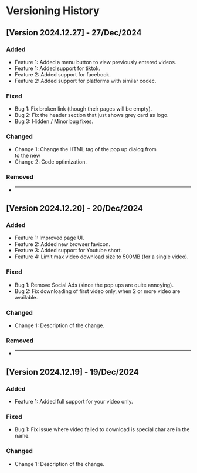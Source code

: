 # Versioning History

<!-- ## [Version X.X.X] - YYYY-MM-DD

### Added

- Feature 1: Description of the new feature.
- Feature 2: Description of the new feature.

### Fixed

- Bug 1: Description of the bug fix.
- Bug 2: Description of the bug fix.

### Changed

- Change 1: Description of the change.
- Change 2: Description of the change.

### Removed

- Removed Feature 1: Reason for removal.

--- -->

## [Version 2024.12.27] - 27/Dec/2024

### Added

- Feature 1: Added a menu button to view previously entered videos.
- Feature 1: Added support for tiktok.
- Feature 2: Added support for facebook.
- Feature 2: Added support for platforms with similar codec.

### Fixed

- Bug 1: Fix broken link (though their pages will be empty).
- Bug 2: Fix the header section that just shows grey card as logo.
- Bug 3: Hidden / Minor bug fixes.

### Changed

- Change 1: Change the HTML tag of the pop up dialog from <section> to the new <dialog> tag.
- Change 2: Code optimization.

### Removed

- ***

## [Version 2024.12.20] - 20/Dec/2024

### Added

- Feature 1: Improved page UI.
- Feature 2: Added new browser favicon.
- Feature 3: Added support for Youtube short.
- Feature 4: Limit max video download size to 500MB (for a single video).

### Fixed

- Bug 1: Remove Social Ads (since the pop ups are quite annoying).
- Bug 2: Fix downloading of first video only, when 2 or more video are available.

### Changed

- Change 1: Description of the change.

### Removed

- ***

## [Version 2024.12.19] - 19/Dec/2024

### Added

- Feature 1: Added full support for your video only.

### Fixed

- Bug 1: Fix issue where video failed to download is special char are in the name.

### Changed

- Change 1: Description of the change.
